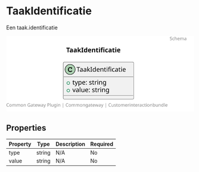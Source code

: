 # TaakIdentificatie

Een taak.identificatie

![Class Diagram](https://github.com/CommonGateway/CustomerInteractionBundle/blob/taken-id/docs/schema/klant.taak.identificatie.svg)

## Properties

| Property | Type | Description | Required |
|----------|------|-------------|----------|
| type | string | N/A | No |
| value | string | N/A | No |
